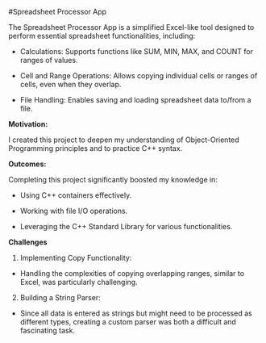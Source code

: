 #Spreadsheet Processor App

The Spreadsheet Processor App is a simplified Excel-like tool designed to perform essential spreadsheet functionalities, including:

* Calculations: Supports functions like SUM, MIN, MAX, and COUNT for ranges of values.

* Cell and Range Operations: Allows copying individual cells or ranges of cells, even when they overlap.

* File Handling: Enables saving and loading spreadsheet data to/from a file.

**Motivation:**

I created this project to deepen my understanding of Object-Oriented Programming principles and to practice C++ syntax.

**Outcomes:**

Completing this project significantly boosted my knowledge in:

* Using C++ containers effectively.

* Working with file I/O operations.

* Leveraging the C++ Standard Library for various functionalities.

**Challenges**
1. Implementing Copy Functionality:

* Handling the complexities of copying overlapping ranges, similar to Excel, was particularly challenging.

2. Building a String Parser:

* Since all data is entered as strings but might need to be processed as different types, creating a custom parser was both a difficult and fascinating task.

